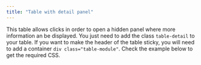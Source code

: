 ```yaml
---
title: "Table with detail panel"
---
```


This table allows clicks in order to open a hidden panel where more information an be displayed. You just need to add the class `table-detail` to your table.
If you want to make the header of the table sticky, you will need to add a container `div class="table-module"`.
Check the example below to get the required CSS.
